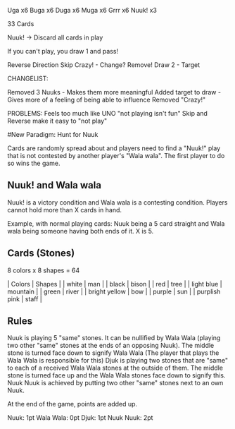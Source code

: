 Uga     x6
Buga    x6
Duga    x6
Muga    x6
Grrr    x6
Nuuk!   x3

33 Cards

Nuuk! -> Discard all cards in play

If you can't play, you draw 1 and pass!

Reverse Direction
Skip
Crazy! - Change? Remove!
Draw 2 - Target


CHANGELIST:

Removed 3 Nuuks - Makes them more meaningful
Added target to draw - Gives more of a feeling of being able to influence
Removed "Crazy!"


PROBLEMS:
Feels too much like UNO
"not playing isn't fun" Skip and Reverse make it easy to "not play"


#New Paradigm: Hunt for Nuuk

Cards are randomly spread about and players need to find a "Nuuk!" play that is not contested by another player's "Wala wala". The first player to do so wins the game.

## Nuuk! and Wala wala

Nuuk! is a victory condition and Wala wala is a contesting condition. Players cannot hold more than X cards in hand.

Example, with normal playing cards: Nuuk being a 5 card straight and Wala wala being someone having both ends of it. X is 5.

## Cards (Stones)

8 colors x 8 shapes = 64

| Colors        | Shapes   |
| white         | man      |
| black         | bison    |
| red           | tree     |
| light blue    | mountain |
| green         | river    |
| bright yellow | bow      |
| purple        | sun      |
| purplish pink | staff    |



## Rules
Nuuk is playing 5 "same" stones.
It can be nullified by Wala Wala (playing two other "same" stones at the ends of an opposing Nuuk). The middle stone is turned face down to signify Wala Wala (The player that plays the Wala Wala is responsible for this)
Djuk is playing two stones that are "same" to each of a received Wala Wala stones at the outside of them. The middle stone is turned face up and the Wala Wala stones face down to signify this.
Nuuk Nuuk is achieved by putting two other "same" stones next to an own Nuuk.

At the end of the game, points are added up.

Nuuk: 1pt
Wala Wala: 0pt
Djuk: 1pt
Nuuk Nuuk: 2pt
